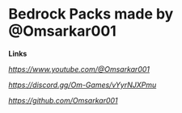 # **Bedrock** Packs made by @Omsarkar001
**Links**

*https://www.youtube.com/@Omsarkar001*

*https://discord.gg/Om-Games/vYyrNJXPmu*

*https://github.com/Omsarkar001*

